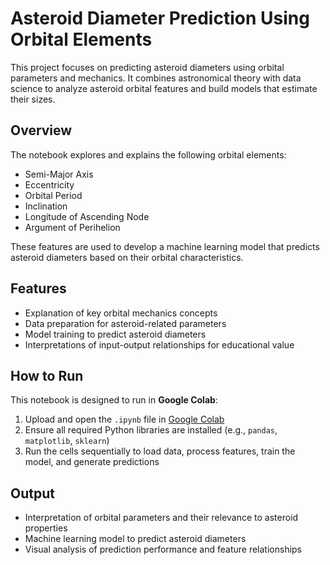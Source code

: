 # Asteroid Diameter Prediction Using Orbital Elements

This project focuses on predicting asteroid diameters using orbital parameters and mechanics. It combines astronomical theory with data science to analyze asteroid orbital features and build models that estimate their sizes.

## Overview

The notebook explores and explains the following orbital elements:
- Semi-Major Axis
- Eccentricity
- Orbital Period
- Inclination
- Longitude of Ascending Node
- Argument of Perihelion

These features are used to develop a machine learning model that predicts asteroid diameters based on their orbital characteristics.

## Features

- Explanation of key orbital mechanics concepts
- Data preparation for asteroid-related parameters
- Model training to predict asteroid diameters
- Interpretations of input-output relationships for educational value

## How to Run

This notebook is designed to run in **Google Colab**:

1. Upload and open the `.ipynb` file in [Google Colab](https://colab.research.google.com/)
2. Ensure all required Python libraries are installed (e.g., `pandas`, `matplotlib`, `sklearn`)
3. Run the cells sequentially to load data, process features, train the model, and generate predictions

## Output

- Interpretation of orbital parameters and their relevance to asteroid properties
- Machine learning model to predict asteroid diameters
- Visual analysis of prediction performance and feature relationships
